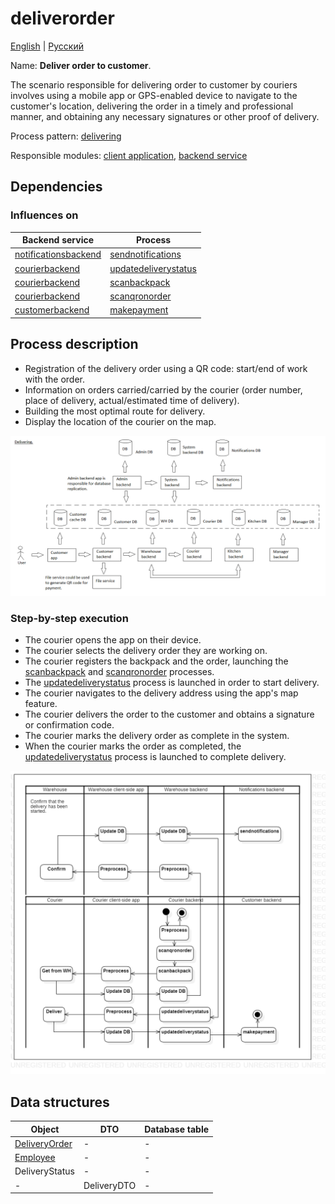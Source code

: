 # deliverorder

[English](deliverorder.md) | [Русский](deliverorder.ru.md)

Name: **Deliver order to customer**.

The scenario responsible for delivering order to customer by couriers involves using a mobile app or GPS-enabled device to navigate to the customer's location, delivering the order in a timely and professional manner, and obtaining any necessary signatures or other proof of delivery.

Process pattern: [delivering](../../processpatterns/delivering.md)

Responsible modules: [client application](../../frontend/courierclient.md), [backend service](../../backend/courierbackend.md)

## Dependencies

### Influences on

| Backend service | Process |
| --- | ---- |
| [notificationsbackend](../../backend/notificationsbackend.md) | [sendnotifications](../notificationsbackend/sendnotifications.md) |
| [courierbackend](../../backend/courierbackend.md) | [updatedeliverystatus](../courier/updatedeliverystatus.md) |
| [courierbackend](../../backend/courierbackend.md) | [scanbackpack](../courier/scanbackpack.md) |
| [courierbackend](../../backend/courierbackend.md) | [scanqronorder](../courier/scanqronorder.md) |
| [customerbackend](../../backend/customerbackend.md) | [makepayment](../customer/makepayment.md) |

## Process description

- Registration of the delivery order using a QR code: start/end of work with the order.
- Information on orders carried/carried by the courier (order number, place of delivery, actual/estimated time of delivery).
- Building the most optimal route for delivery.
- Display the location of the courier on the map.

![delivering_overall](../../img/delivering_overall.png)

### Step-by-step execution

- The courier opens the app on their device.
- The courier selects the delivery order they are working on.
- The courier registers the backpack and the order, launching the [scanbackpack](scanbackpack.md) and [scanqronorder](scanqronorder.md) processes.
- The [updatedeliverystatus](../courier/updatedeliverystatus.md) process is launched in order to start delivery.
- The courier navigates to the delivery address using the app's map feature.
- The courier delivers the order to the customer and obtains a signature or confirmation code.
- The courier marks the delivery order as complete in the system.
- When the courier marks the order as completed, the [updatedeliverystatus](../courier/updatedeliverystatus.md) process is launched to complete delivery.

![courier.deliverorder](../../img/activitydiagrams/courier.deliverorder.png)

## Data structures

| Object | DTO | Database table |
| --- | ---- | --- |
| [DeliveryOrder](https://github.com/alexeysp11/workflow-lib/blob/main/src/Models/Business/BusinessDocuments/DeliveryOrder.cs) | - | - |
| [Employee](https://github.com/alexeysp11/workflow-lib/blob/main/src/Models/Business/InformationSystem/Employee.cs) | - | - |
| DeliveryStatus | - | - |
| - | DeliveryDTO | - |
